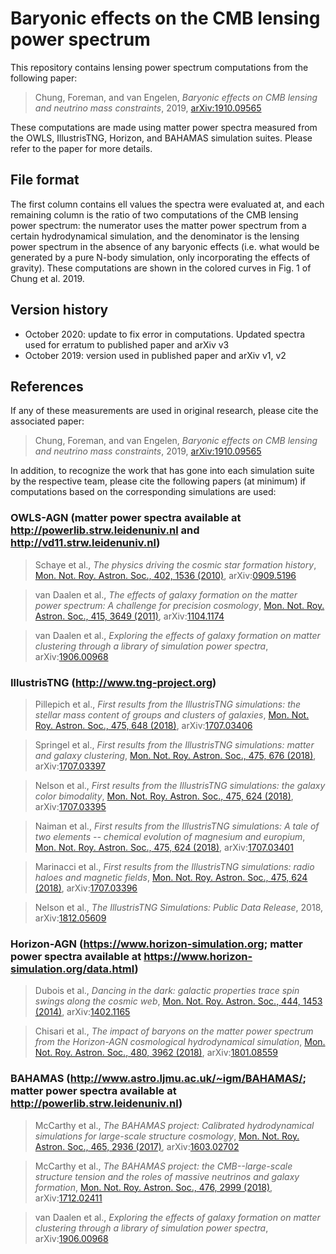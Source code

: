 # Baryonic effects on the CMB lensing power spectrum

This repository contains lensing power spectrum computations from the following paper:

> Chung, Foreman, and van Engelen, *Baryonic effects on CMB lensing and neutrino mass constraints*, 2019, [arXiv:1910.09565](https://arxiv.org/abs/1910.09565)

These computations are made using matter power spectra measured from the OWLS, IllustrisTNG, Horizon, and BAHAMAS simulation suites. Please refer to the paper for more details.


## File format

The first column contains ell values the spectra were evaluated at, and each remaining column is the ratio of two computations of the CMB lensing power spectrum: the numerator uses the matter power spectrum from a certain hydrodynamical simulation, and the denominator is the lensing power spectrum in the absence of any baryonic effects (i.e. what would be generated by a pure N-body simulation, only incorporating the effects of gravity). These computations are shown in the colored curves in Fig. 1 of Chung et al. 2019.


## Version history

- October 2020: update to fix error in computations. Updated spectra used for erratum to published paper and arXiv v3
- October 2019: version used in published paper and arXiv v1, v2


## References

If any of these measurements are used in original research, please cite the associated paper:

> Chung, Foreman, and van Engelen, *Baryonic effects on CMB lensing and neutrino mass constraints*, 2019, [arXiv:1910.09565](https://arxiv.org/abs/1910.09565)

In addition, to recognize the work that has gone into each simulation suite by the respective team, please cite the following papers (at minimum) if computations based on the corresponding simulations are used:

### OWLS-AGN (matter power spectra available at http://powerlib.strw.leidenuniv.nl and http://vd11.strw.leidenuniv.nl)

> Schaye et al., *The physics driving the cosmic star formation history*, [Mon. Not. Roy. Astron. Soc., 402, 1536 (2010)](https://dx.doi.org/10.1111/j.1365-2966.2009.16029.x), arXiv:[0909.5196](https://arxiv.org/abs/0909.5196)

> van Daalen et al., *The effects of galaxy formation on the matter power spectrum: A challenge for precision cosmology*, [Mon. Not. Roy. Astron. Soc., 415, 3649 (2011)](https://dx.doi.org/10.1111/j.1365-2966.2011.18981.x), arXiv:[1104.1174](https://arxiv.org/abs/1104.1174)

> van Daalen et al., *Exploring the effects of galaxy formation on matter clustering through a library of simulation power spectra*, arXiv:[1906.00968](https://arxiv.org/abs/1906.00968) 

### IllustrisTNG (http://www.tng-project.org)

> Pillepich et al., *First results from the IllustrisTNG simulations: the stellar mass content of groups and clusters of galaxies*, [Mon. Not. Roy. Astron. Soc., 475, 648 (2018)](https://dx.doi.org/10.1093/mnras/stx3112), arXiv:[1707.03406](https://arxiv.org/abs/1707.03406)

> Springel et al., *First results from the IllustrisTNG simulations: matter and galaxy clustering*, [Mon. Not. Roy. Astron. Soc., 475, 676 (2018)](https://dx.doi.org/10.1093/mnras/stx3304), arXiv:[1707.03397](https://arxiv.org/abs/1707.03397)

> Nelson et al., *First results from the IllustrisTNG simulations: the galaxy color bimodality*, [Mon. Not. Roy. Astron. Soc., 475, 624 (2018)](https://dx.doi.org/10.1093/mnras/stx3040), arXiv:[1707.03395](https://arxiv.org/abs/1707.03395)

> Naiman et al., *First results from the IllustrisTNG simulations: A tale of two elements -- chemical evolution of magnesium and europium*, [Mon. Not. Roy. Astron. Soc., 475, 624 (2018)](https://dx.doi.org/10.1093/mnras/sty618), arXiv:[1707.03401](https://arxiv.org/abs/1707.03401)

> Marinacci et al., *First results from the IllustrisTNG simulations: radio haloes and magnetic fields*, [Mon. Not. Roy. Astron. Soc., 475, 624 (2018)](https://dx.doi.org/10.1093/mnras/sty2206), arXiv:[1707.03396](https://arxiv.org/abs/1707.03396)

> Nelson et al., *The IllustrisTNG Simulations: Public Data Release*, 2018, arXiv:[1812.05609](https://arxiv.org/abs/1812.05609)

### Horizon-AGN (https://www.horizon-simulation.org; matter power spectra available at https://www.horizon-simulation.org/data.html)

> Dubois et al., *Dancing in the dark: galactic properties trace spin swings along the cosmic web*, [Mon. Not. Roy. Astron. Soc., 444, 1453 (2014)](https://dx.doi.org/10.1093/mnras/stu1227), arXiv:[1402.1165](https://arxiv.org/abs/1402.1165) 

> Chisari et al., *The impact of baryons on the matter power spectrum from the Horizon-AGN cosmological hydrodynamical simulation*, [Mon. Not. Roy. Astron. Soc., 480, 3962 (2018)](https://dx.doi.org/10.1093/mnras/sty2093), arXiv:[1801.08559](https://arxiv.org/abs/1801.08559) 
 
### BAHAMAS (http://www.astro.ljmu.ac.uk/~igm/BAHAMAS/; matter power spectra available at http://powerlib.strw.leidenuniv.nl)

> McCarthy et al., *The BAHAMAS project: Calibrated hydrodynamical simulations for large-scale structure cosmology*, [Mon. Not. Roy. Astron. Soc., 465, 2936 (2017)](https://dx.doi.org/10.1093/mnras/stw2792), arXiv:[1603.02702](https://arxiv.org/abs/1603.02702) 

> McCarthy et al., *The BAHAMAS project: the CMB--large-scale structure tension and the roles of massive neutrinos and galaxy formation*, [Mon. Not. Roy. Astron. Soc., 476, 2999 (2018)](https://dx.doi.org/10.1093/mnras/sty377), arXiv:[1712.02411](https://arxiv.org/abs/1712.02411) 

> van Daalen et al., *Exploring the effects of galaxy formation on matter clustering through a library of simulation power spectra*, arXiv:[1906.00968](https://arxiv.org/abs/1906.00968) 
